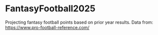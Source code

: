# FantasyFootball2025

Projecting fantasy football points based on prior year results.
Data from:
https://www.pro-football-reference.com/
